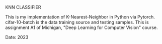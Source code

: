 KNN CLASSIFIER

This is my implementation of K-Nearest-Neighbor in Python via Pytorch.
cifar-10-batch is the data training source and testing samples.
This is assignment A1 of Michigan, "Deep Learning for Computer Vision" course.

Date: 2023
